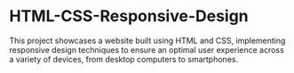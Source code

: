 # HTML-CSS-Responsive-Design
This project showcases a website built using HTML and CSS, implementing responsive design techniques to ensure an optimal user experience across a variety of devices, from desktop computers to smartphones.
